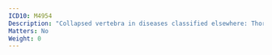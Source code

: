 ```yaml
---
ICD10: M4954
Description: "Collapsed vertebra in diseases classified elsewhere: Thoracic region"
Matters: No
Weight: 0
---
```


